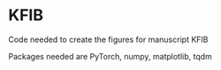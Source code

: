 # KFIB

Code needed to create the figures for manuscript KFIB

Packages needed are PyTorch, numpy, matplotlib, tqdm 
